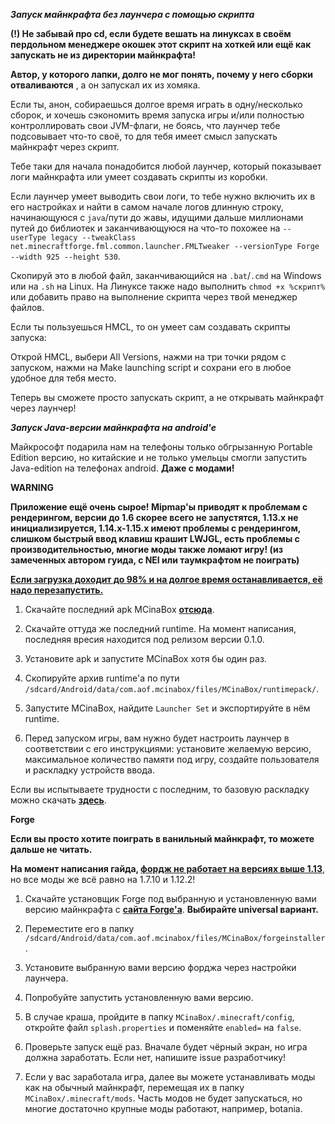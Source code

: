 _**Запуск майнкрафта без лаунчера с помощью скрипта**_

**(!) Не забывай про cd, если будете вешать на линуксах в своём пердольном менеджере окошек этот скрипт на хоткей или ещё как запускать не из директории майнкрафта!**

**Автор, у которого лапки, долго не мог понять, почему у него сборки отваливаются**
, а он запускал их из хомяка.

Если ты, анон, собираешься долгое время играть в одну/несколько сборок, и хочешь сэкономить время запуска игры и/или полностью контроллировать свои JVM-флаги, не боясь, что лаунчер тебе подсовывает что-то своё, то для тебя имеет смысл запускать майнкрафт через скрипт.

Тебе таки для начала понадобится любой лаунчер, который показывает логи майнкрафта или умеет создавать скрипты из коробки.

Если лаунчер умеет выводить свои логи, то тебе нужно включить их в его настройках и найти в самом начале логов длинную строку, начинающуюся с ```java```/пути до жавы, идущими дальше миллионами путей до библиотек и заканчивающуюся на что-то похожее на ```--userType legacy --tweakClass net.minecraftforge.fml.common.launcher.FMLTweaker --versionType Forge --width 925 --height 530```.

Скопируй это в любой файл, заканчивающийся на ```.bat```/```.cmd``` на Windows или на ```.sh``` на Linux. На Линуксе также надо выполнить ```chmod +x %скрипт%``` или добавить право на выполнение скрипта через твой менеджер файлов.

Если ты пользуешься HMCL, то он умеет сам создавать скрипты запуска:

Открой HMCL, выбери All Versions, нажми на три точки рядом с запуском, нажми на Make launching script и сохрани его в любое удобное для тебя место.

Теперь вы сможете просто запускать скрипт, а не открывать майнкрафт через лаунчер!

_**Запуск Java-версии майнкрафта на android'е**_

Майкрософт подарила нам на телефоны только обгрызанную Portable Edition версию, но китайские и не только умельцы смогли запустить Java-edition на телефонах android. **Даже с модами!**

**WARNING**

**Приложение ещё очень сырое! Mipmap'ы приводят к проблемам с рендерингом, версии до 1.6 скорее всего не запустятся, 1.13.x не инициализируется, 1.14.x-1.15.x имеют проблемы с рендерингом, слишком быстрый ввод клавиш крашит LWJGL, есть проблемы с производительностью, многие моды также ломают игру! (из замеченных автором гуида, с NEI или таумкрафтом не поиграть)**

[**Если загрузка доходит до 98% и на долгое время останавливается, её надо перезапустить.**](https://github.com/longjunyu2/MCinaBox/issues/70)

1) Скачайте последний apk MCinaBox [**отсюда**](https://github.com/longjunyu2/MCinaBox/releases).

2) Скачайте оттуда же последний runtime. На момент написания, последняя вресия находится под релизом версии 0.1.0.

3) Установите apk и запустите MCinaBox хотя бы один раз.

4) Скопируйте архив runtime'а по пути ```/sdcard/Android/data/com.aof.mcinabox/files/MCinaBox/runtimepack/```.

5) Запустите MCinaBox, найдите ```Launcher Set``` и экспортируйте в нём runtime.

6) Перед запуском игры, вам нужно будет настроить лаунчер в соответствии с его инструкциями: установите желаемую версию, максимальное количество памяти под игру, создайте пользователя и раскладку устройств ввода.

Если вы испытываете трудности с последним, то базовую раскладку можно скачать [**здесь**](https://github.com/longjunyu2/MCinaBox/issues/126).

**Forge**

**Если вы просто хотите поиграть в ванильный майнкрафт, то можете дальше не читать.**

**На момент написания гайда, [**фордж не работает на версиях выше 1.13**](https://github.com/longjunyu2/MCinaBox/issues/200)**, но все моды же всё равно на 1.7.10 и 1.12.2!

1) Скачайте установщик Forge под выбранную и установленную вами версию майнкрафта с [**сайта Forge'а**](http://files.minecraftforge.net/). **Выбирайте universal вариант.**

2) Переместите его в папку ```/sdcard/Android/data/com.aof.mcinabox/files/MCinaBox/forgeinstaller```.

3) Установите выбранную вами версию форджа через настройки лаунчера.

4) Попробуйте запустить установленную вами версию.

5) В случае краша, пройдите в папку ```MCinaBox/.minecraft/config```, откройте файл ```splash.properties``` и поменяйте ```enabled=``` на ```false```.

6) Проверьте запуск ещё раз. Вначале будет чёрный экран, но игра должна заработать. Если нет, напишите issue разработчику! 

7) Если у вас заработала игра, далее вы можете устанавливать моды как на обычный майнкрафт, перемещая их в папку ```MCinaBox/.minecraft/mods```. Часть модов не будет запускаться, но многие достаточно крупные моды работают, например, botania.
